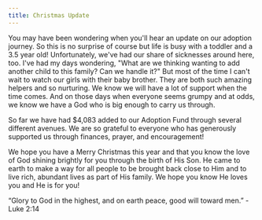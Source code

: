 ```yaml
---
title: Christmas Update
---
```


You may have been wondering when you'll hear an update on our adoption journey. So this is no surprise of course but life is busy with a toddler and a 3.5 year old! Unfortunately, we've had our share of sicknesses around here, too. I've had my days wondering, "What are we thinking wanting to add another child to this family? Can we handle it?" But most of the time I can't wait to watch our girls with their baby brother. They are both such amazing helpers and so nurturing. We know we will have a lot of support when the time comes. And on those days when everyone seems grumpy and at odds, we know we have a God who is big enough to carry us through.

So far we have had $4,083 added to our Adoption Fund through several different avenues. We are so grateful to everyone who has generously supported us through finances, prayer, and encouragement!

We hope you have a Merry Christmas this year and that you know the love of God shining brightly for you through the birth of His Son. He came to earth to make a way for all people to be brought back close to Him and to live rich, abundant lives as part of His family. We hope you know He loves you and He is for you!

“Glory to God in the highest, and on earth peace, good will toward men.” - Luke 2:14
